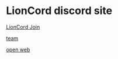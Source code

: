 # LionCord discord site

 [LionCord Join](https://discord.gg/7nWwKq9qkJ)
 
 
 
[team](https://github.com/AbgegriftDH/LionCord/tree/master/https:/github.com/AbgegriftDH/LionCord/blob/master)


[open web](https://raw.githubusercontent.com/AbgegriftDH/LionCord/master/README.md)
